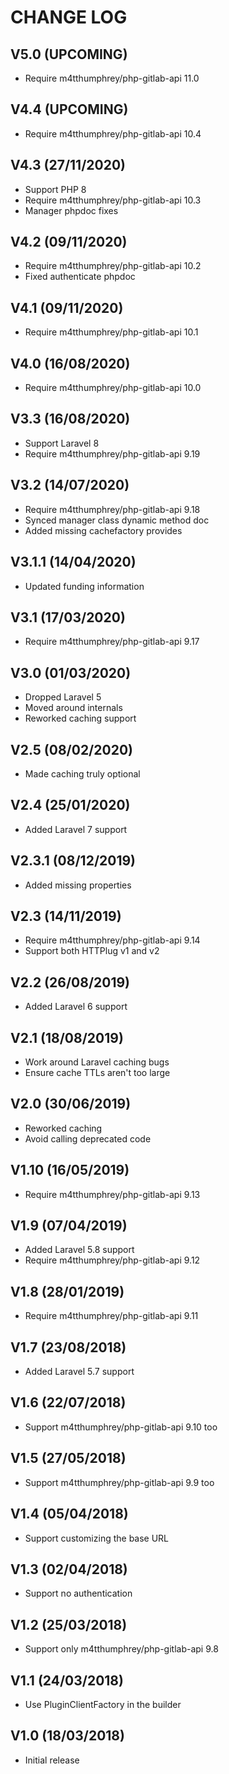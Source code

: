 CHANGE LOG
==========


## V5.0 (UPCOMING)

* Require m4tthumphrey/php-gitlab-api 11.0


## V4.4 (UPCOMING)

* Require m4tthumphrey/php-gitlab-api 10.4


## V4.3 (27/11/2020)

* Support PHP 8
* Require m4tthumphrey/php-gitlab-api 10.3
* Manager phpdoc fixes


## V4.2 (09/11/2020)

* Require m4tthumphrey/php-gitlab-api 10.2
* Fixed authenticate phpdoc


## V4.1 (09/11/2020)

* Require m4tthumphrey/php-gitlab-api 10.1


## V4.0 (16/08/2020)

* Require m4tthumphrey/php-gitlab-api 10.0


## V3.3 (16/08/2020)

* Support Laravel 8
* Require m4tthumphrey/php-gitlab-api 9.19


## V3.2 (14/07/2020)

* Require m4tthumphrey/php-gitlab-api 9.18
* Synced manager class dynamic method doc
* Added missing cachefactory provides


## V3.1.1 (14/04/2020)

* Updated funding information


## V3.1 (17/03/2020)

* Require m4tthumphrey/php-gitlab-api 9.17


## V3.0 (01/03/2020)

* Dropped Laravel 5
* Moved around internals
* Reworked caching support


## V2.5 (08/02/2020)

* Made caching truly optional


## V2.4 (25/01/2020)

* Added Laravel 7 support


## V2.3.1 (08/12/2019)

* Added missing properties


## V2.3 (14/11/2019)

* Require m4tthumphrey/php-gitlab-api 9.14
* Support both HTTPlug v1 and v2


## V2.2 (26/08/2019)

* Added Laravel 6 support


## V2.1 (18/08/2019)

* Work around Laravel caching bugs
* Ensure cache TTLs aren't too large


## V2.0 (30/06/2019)

* Reworked caching
* Avoid calling deprecated code


## V1.10 (16/05/2019)

* Require m4tthumphrey/php-gitlab-api 9.13


## V1.9 (07/04/2019)

* Added Laravel 5.8 support
* Require m4tthumphrey/php-gitlab-api 9.12


## V1.8 (28/01/2019)

* Require m4tthumphrey/php-gitlab-api 9.11


## V1.7 (23/08/2018)

* Added Laravel 5.7 support


## V1.6 (22/07/2018)

* Support m4tthumphrey/php-gitlab-api 9.10 too


## V1.5 (27/05/2018)

* Support m4tthumphrey/php-gitlab-api 9.9 too


## V1.4 (05/04/2018)

* Support customizing the base URL


## V1.3 (02/04/2018)

* Support no authentication


## V1.2 (25/03/2018)

* Support only m4tthumphrey/php-gitlab-api 9.8


## V1.1 (24/03/2018)

* Use PluginClientFactory in the builder


## V1.0 (18/03/2018)

* Initial release
